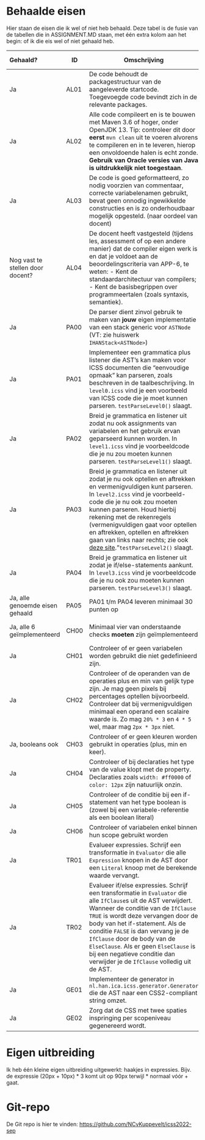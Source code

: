 # Behaalde eisen

Hier staan de eisen die ik wel of niet heb behaald. Deze tabel is de fusie van de tabellen die in ASSIGNMENT.MD staan, met één
extra kolom aan het begin: of ik die eis wel of niet gehaald heb.

| Gehaald?                         | ID   | Omschrijving                                                                                                                                                                                                                                                                                                                                                                                                                                          | Prio   | Punten | Competentie VT       |
|:---------------------------------|------|-------------------------------------------------------------------------------------------------------------------------------------------------------------------------------------------------------------------------------------------------------------------------------------------------------------------------------------------------------------------------------------------------------------------------------------------------------|--------|--------|----------------------|
| Ja                               | AL01 | De code behoudt de packagestructuur van de aangeleverde startcode. Toegevoegde code bevindt zich in de relevante packages.                                                                                                                                                                                                                                                                                                                            | Must   | 0      | APP-6                |
| Ja                               | AL02 | Alle code compileert en is te bouwen met Maven 3.6 of hoger, onder OpenJDK 13. Tip: controleer dit door **eerst** `mvn clean` uit te voeren alvorens te compileren en in te leveren, hierop een onvoldoende halen is echt zonde. **Gebruik van Oracle versies van Java is uitdrukkelijk niet toegestaan**.                                                                                                                                            | Must   | 0      | n.v.t.               |
| Ja                               | AL03 | De code is goed geformatteerd, zo nodig voorzien van commentaar, correcte variabelenamen gebruikt, bevat geen onnodig ingewikkelde constructies en is zo onderhoudbaar mogelijk opgesteld. (naar oordeel van docent)                                                                                                                                                                                                                                  | Must   | 0      | n.v.t.               |
| Nog vast te stellen door docent? | AL04 | De docent heeft vastgesteld (tijdens les, assessment of op een andere manier) dat de compiler eigen werk is en dat je voldoet aan de beoordelingscriteria van APP-6, te weten: - Kent de standaardarchitectuur van compilers; - Kent de basisbegrippen over programmeertalen (zoals syntaxis, semantiek).                                                                                                                                             | Must   | 0      | APP-6                |
| Ja                               | PA00 | De parser dient zinvol gebruik te maken van **jouw** eigen implementatie van een stack generic voor `ASTNode` (VT: zie huiswerk `IHANStack<ASTNode>`)                                                                                                                                                                                                                                                                                                 | Must   | 0      | APP-1, APP-9         |
| Ja                               | PA01 | Implementeer een grammatica plus listener die AST’s kan maken voor ICSS documenten die “eenvoudige opmaak” kan parseren, zoals beschreven in de taalbeschrijving. In `level0.icss` vind je een voorbeeld van ICSS code die je moet kunnen parseren. `testParseLevel0()` slaagt.                                                                                                                                                                       | Must   | 10     | APP-6, APP-7         |
| Ja                               | PA02 | Breid je grammatica en listener uit zodat nu ook assignments van variabelen en het gebruik ervan geparseerd kunnen worden. In `level1.icss` vind je voorbeeldcode die je nu zou moeten kunnen parseren. `testParseLevel1()` slaagt.                                                                                                                                                                                                                   | Must   | 10     | APP-6, APP-7         |
| Ja                               | PA03 | Breid je grammatica en listener uit zodat je nu ook optellen en aftrekken en vermenigvuldigen kunt parseren. In `level2.icss` vind je voorbeeld- code die je nu ook zou moeten kunnen parseren. Houd hierbij rekening met de rekenregels (vermenigvuldigen gaat voor optellen en aftrekken, optellen en aftrekken gaan van links naar rechts; zie ook [deze site](https://www.beterrekenen.nl/website/index.php?pag=217).”`testParseLevel2()` slaagt. | Must   | 10     | APP-6, APP-7         |
| Ja                               | PA04 | Breid je grammatica en listener uit zodat je if/else-statements aankunt. In `level3.icss` vind je voorbeeldcode die je nu ook zou moeten kunnen parseren. `testParseLevel3()` slaagt.                                                                                                                                                                                                                                                                 | Must   | 10     | APP-6, APP-7         |
| Ja, alle genoemde eisen gehaald  | PA05 | PA01 t/m PA04 leveren minimaal 30 punten op                                                                                                                                                                                                                                                                                                                                                                                                           | Must   | 0      | nvt                  |
| Ja, alle 6 geïmplementeerd       | CH00 | Minimaal vier van onderstaande checks **moeten** zijn geïmplementeerd                                                                                                                                                                                                                                                                                                                                                                                 | Must   | 0      | APP-2, APP-6, APP-7, |
| Ja                               | CH01 | Controleer of er geen variabelen worden gebruikt die niet gedefinieerd zijn.                                                                                                                                                                                                                                                                                                                                                                          | Should | 5      |
| Ja                               | CH02 | Controleer of de operanden van de operaties plus en min van gelijk type zijn. Je mag geen pixels bij percentages optellen bijvoorbeeld. Controleer dat bij vermenigvuldigen minimaal een operand een scalaire waarde is. Zo mag `20% * 3` en `4 * 5` wel, maar mag `2px * 3px` niet.                                                                                                                                                                  | Should | 5      |
| Ja, booleans ook                 | CH03 | Controleer of er geen kleuren worden gebruikt in operaties (plus, min en keer).                                                                                                                                                                                                                                                                                                                                                                       | Should | 5      |
| Ja                               | CH04 | Controleer of bij declaraties het type van de value klopt met de property. Declaraties zoals `width: #ff0000` of `color: 12px` zijn natuurlijk onzin.                                                                                                                                                                                                                                                                                                 | Should | 5      |
| Ja                               | CH05 | Controleer of de conditie bij een if-statement van het type boolean is (zowel bij een variabele-referentie als een boolean literal)                                                                                                                                                                                                                                                                                                                   | Should | 5      |
| Ja                               | CH06 | Controleer of variabelen enkel binnen hun scope gebruikt worden                                                                                                                                                                                                                                                                                                                                                                                       | Must   | 5      |
| Ja                               | TR01 | Evalueer expressies. Schrijf een transformatie in ```Evaluator``` die alle `Expression` knopen in de AST door een `Literal` knoop met de berekende waarde vervangt.                                                                                                                                                                                                                                                                                   | Must   | 10     | APP-2, APP-6, APP-7  |
| Ja                               | TR02 | Evalueer if/else expressies. Schrijf een transformatie in ```Evaluator``` die alle `IfClause`s uit de AST verwijdert. Wanneer de conditie van de `IfClause` `TRUE` is wordt deze vervangen door de body van het if-statement. Als de conditie `FALSE` is dan vervang je de `IfClause` door de body van de `ElseClause`. Als er geen `ElseClause` is bij een negatieve conditie dan verwijder je de `IfClause` volledig uit de AST.                    | Must   | 10     | APP-2, APP-6, APP-7  |
| Ja                               | GE01 | Implementeer de generator in `nl.han.ica.icss.generator.Generator` die de AST naar een CSS2-compliant string omzet.                                                                                                                                                                                                                                                                                                                                   | Must   | 5      | APP-2, APP-6, APP-7  |
| Ja                               | GE02 | Zorg dat de CSS met twee spaties inspringing per scopeniveau gegenereerd wordt.                                                                                                                                                                                                                                                                                                                                                                       | Must   | 5      | APP-2, APP-6, APP-7  |

# Eigen uitbreiding
Ik heb één kleine eigen uitbreiding uitgewerkt: haakjes in expressies. Bijv. de expressie (20px + 10px) * 3 komt uit op 90px terwijl * normaal vóór + gaat.  

# Git-repo
De Git repo is hier te vinden: https://github.com/NCvKuppevelt/icss2022-sep